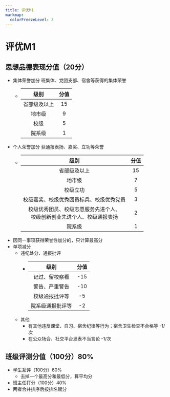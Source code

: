 ```yaml
---
title: 评优M1
markmap:
  colorFreezeLevel: 3
---
```

# 评优M1
## 思想品德表现分值（20分）
  - 集体荣誉加分 班集体、党团支部、宿舍等获得的集体荣誉
    - |级别|分值|
      |:---:|:---:|
      |省部级及以上|15|
      |地市级|9|
      |校级|5|
      |院系级|1|
  - 个人荣誉加分 获通报表扬、嘉奖、立功等荣誉
    - |级别|分值|
      |:---:|:---:|
      |省部级及以上|15|
      |地市级|7|
      |校级立功|5|
      |校级嘉奖、校级优秀团员标兵、校级优秀党员|3|
      |校级优秀团员、校级志愿服务先进个人、</br>校级创新创业先进个人、校级通报表扬|2|
      |院系级|1|
  - 因同一事项获得荣誉性加分的，只计算最高分
  - 单项减分 
    - 违纪处分、通报批评
      - |级别|分值|
        |:---:|:---:|
        |记过、留校察看|-15|
        |警告、严重警告|-10|
        |校级通报批评等|-5|
        |院系级通报批评等|-2|
    - 其他
      - 有其他违反课堂、自习、宿舍纪律等行为；宿舍卫生检查不合格等 -1/次
      - 在公众场合、社交平台发表不当言论 -1/次

## 班级评测分值（100分）80% 
  - 学生互评（100分）60%
    - 去掉一个最高分和最低分，算平均分
  - 班主任打分（100分）40%
  - 两者合并排序后按排名赋分


